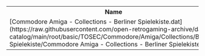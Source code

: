 <table>
<tr><th>Name</th><th>Size</th></tr>
<tr><td>[Commodore Amiga - Collections - Berliner Spielekiste.dat](https://raw.githubusercontent.com/open-retrogaming-archive/dat-catalog/main/root/basic/TOSEC/Commodore/Amiga/Collections/Berliner Spielekiste/Commodore Amiga - Collections - Berliner Spielekiste.dat)</td><td>229732</td></tr>
</table>
